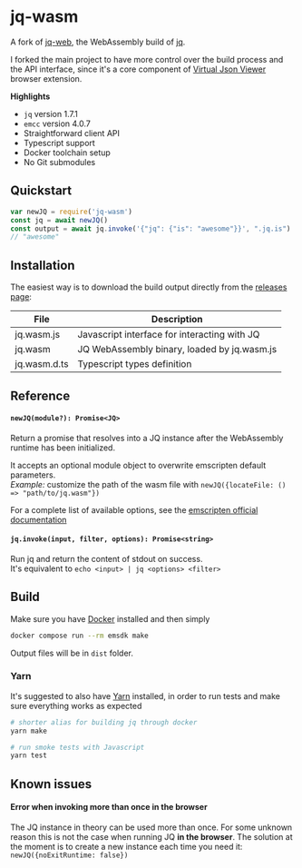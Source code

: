 # jq-wasm

A fork of [jq-web](https://github.com/fiatjaf/jq-web), the WebAssembly build of [jq](https://github.com/stedolan/jq).

I forked the main project to have more control over the build process and the API interface, since it's a core component of [Virtual Json Viewer](https://github.com/paolosimone/virtual-json-viewer) browser extension.

**Highlights**

- `jq` version 1.7.1 
- `emcc` version 4.0.7
- Straightforward client API
- Typescript support
- Docker toolchain setup
- No Git submodules

## Quickstart

```js
var newJQ = require('jq-wasm')
const jq = await newJQ()
const output = await jq.invoke('{"jq": {"is": "awesome"}}', ".jq.is")
// "awesome"
```
## Installation

The easiest way is to download the build output directly from the [releases page](https://github.com/paolosimone/jq-wasm/releases):

| File                 | Description                                   | 
|----------------------|-----------------------------------------------|
| jq.wasm.js           | Javascript interface for interacting with JQ  | 
| jq.wasm              | JQ WebAssembly binary, loaded by jq.wasm.js   |
| jq.wasm.d.ts         | Typescript types definition                   | 

## Reference

#### `newJQ(module?): Promise<JQ>`

Return a promise that resolves into a JQ instance after the WebAssembly runtime has been initialized.  

It accepts an optional module object to overwrite emscripten default parameters.  
_Example:_ customize the path of the wasm file with `newJQ({locateFile: () => "path/to/jq.wasm"})`

For a complete list of available options, see the [emscripten official documentation](https://emscripten.org/docs/api_reference/module.html)


#### `jq.invoke(input, filter, options): Promise<string>`

Run jq and return the content of stdout on success.  
It's equivalent to `echo <input> | jq <options> <filter>`

## Build

Make sure you have [Docker](https://www.docker.com/) installed and then simply

```bash
docker compose run --rm emsdk make
```

Output files will be in `dist` folder.

### Yarn

It's suggested to also have [Yarn](https://yarnpkg.com/) installed, 
in order to run tests and make sure everything works as expected

```bash
# shorter alias for building jq through docker
yarn make

# run smoke tests with Javascript
yarn test
```

## Known issues

#### Error when invoking more than once in the browser

The JQ instance in theory can be used more than once. 
For some unknown reason this is not the case when running JQ **in the browser**. 
The solution at the moment is to create a new instance each time you need it: `newJQ({noExitRuntime: false})`
